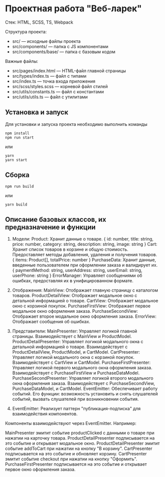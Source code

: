 # Проектная работа "Веб-ларек"

Стек: HTML, SCSS, TS, Webpack

Структура проекта:
- src/ — исходные файлы проекта
- src/components/ — папка с JS компонентами
- src/components/base/ — папка с базовым кодом

Важные файлы:
- src/pages/index.html — HTML-файл главной страницы
- src/types/index.ts — файл с типами
- src/index.ts — точка входа приложения
- src/scss/styles.scss — корневой файл стилей
- src/utils/constants.ts — файл с константами
- src/utils/utils.ts — файл с утилитами

## Установка и запуск
Для установки и запуска проекта необходимо выполнить команды

```
npm install
npm run start
```

или

```
yarn
yarn start
```
## Сборка

```
npm run build
```

или

```
yarn build
```

## Описание базовых классов, их предназначение и функции

1. Модели:
Product: Хранит данные о товаре. { id: number, title: string, price: number, category: string, description: string, image: string }
Cart: Хранит список товаров в корзине и общую стоимость. Предоставляет методы добавления, удаления и получения товаров. { items: Product[], totalPrice: number }
PurchaseData: Хранит данные, введенные пользователем при оформлении заказа и валидирует их. { paymentMethod: string, userAddress: string, userEmail: string, userPhone: string }
ErrorManager: Управляет сообщениями об ошибках, предоставляя их в унифицированном формате.

2. Отображения:
MainView: Отображает главную страницу с каталогом товаров.
ProductDetailView: Отображает модальное окно с детальной информацией о товаре.
CartView: Отображает модальное окно с корзиной покупок.
PurchaseFirstView: Отображает первое модальное окно оформления заказа.
PurchaseSecondView: Отображает второе модальное окно оформления заказа.
ErrorView: Отображает сообщения об ошибках.

3. Представители:
MainPresenter: Управляет логикой главной страницы. Взаимодействует с MainView и ProductModel.
ProductDetailPresenter: Управляет логикой модального окна с детальной информацией о товаре. Взаимодействует с ProductDetailView, ProductModel, и CartModel.
CartPresenter: Управляет логикой модального окна с корзиной покупок. Взаимодействует с CartView и CartModel.
PurchaseFirstPresenter: Управляет логикой первого модального окна оформления заказа. Взаимодействует с PurchaseFirstView и PurchaseDataModel.
PurchaseSecondPresenter: Управляет логикой второго модального окна оформления заказа. Взаимодействует с PurchaseSecondView, PurchaseDataModel, и CartModel.
EventEmitter: Обеспечивает работу событий. Его функции: возможность установить и снять слушателей событий, вызвать слушателей при возникновении события.

4. EventEmitter: Реализует паттерн "публикация-подписка" для взаимодействия компонентов.

Компоненты взаимодействуют через EventEmitter. Например:

MainPresenter эмитит событие productClicked с данными о товаре при нажатии на карточку товара. ProductDetailPresenter подписывается на это событие и открывает модальное окно.
ProductDetailPresenter эмитит событие addToCart при нажатии на кнопку "В корзину". CartPresenter подписывается на это событие и обновляет корзину.
CartPresenter эмитит событие checkout при нажатии на кнопку "Оформить". PurchaseFirstPresenter подписывается на это событие и открывает первое окно оформления заказа.
